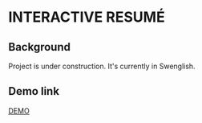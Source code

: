 # INTERACTIVE RESUMÉ

## Background
Project is under construction. It's currently in Swenglish.

## Demo link
[DEMO](https://lovelanai.github.io/Interactive-resume/)
